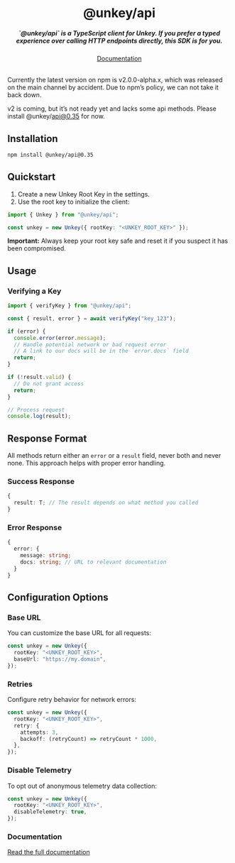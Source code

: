 <div align="center">
    <h1 align="center">@unkey/api</h1>
    <h5>`@unkey/api` is a TypeScript client for Unkey. If you prefer a typed experience over calling HTTP endpoints directly, this SDK is for you.</h5>
</div>



<div align="center">
  <a href="https://www.unkey.com/docs/libraries/ts/sdk/overview">Documentation</a>
</div>
<br/>


Currently the latest version on npm is v2.0.0-alpha.x, which was released on the main channel by accident. Due to npm’s policy, we can not take it back down.

v2 is coming, but it’s not ready yet and lacks some api methods. Please install @unkey/api@0.35 for now.

## Installation

```bash
npm install @unkey/api@0.35
```

## Quickstart

1.  Create a new Unkey Root Key in the settings.
2.  Use the root key to initialize the client:

```ts
import { Unkey } from "@unkey/api";

const unkey = new Unkey({ rootKey: "<UNKEY_ROOT_KEY>" });
```

**Important:** Always keep your root key safe and reset it if you suspect it has been compromised.

## Usage

### Verifying a Key

```ts
import { verifyKey } from "@unkey/api";

const { result, error } = await verifyKey("key_123");

if (error) {
  console.error(error.message);
  // Handle potential network or bad request error
  // A link to our docs will be in the `error.docs` field
  return;
}

if (!result.valid) {
  // Do not grant access
  return;
}

// Process request
console.log(result);
```

## Response Format

All methods return either an `error` or a `result` field, never both and never none. This approach helps with proper error handling.

### Success Response

```ts
{
  result: T; // The result depends on what method you called
}
```

### Error Response

```ts
{
  error: {
    message: string;
    docs: string; // URL to relevant documentation
  }
}
```

## Configuration Options

### Base URL

You can customize the base URL for all requests:

```ts
const unkey = new Unkey({
  rootKey: "<UNKEY_ROOT_KEY>",
  baseUrl: "https://my.domain",
});
```

### Retries

Configure retry behavior for network errors:

```ts
const unkey = new Unkey({
  rootKey: "<UNKEY_ROOT_KEY>",
  retry: {
    attempts: 3,
    backoff: (retryCount) => retryCount * 1000,
  },
});
```

### Disable Telemetry

To opt out of anonymous telemetry data collection:

```ts
const unkey = new Unkey({
  rootKey: "<UNKEY_ROOT_KEY>",
  disableTelemetry: true,
});
```

### Documentation

[Read the full documentation](https://www.unkey.com/docs/libraries/ts/sdk/overview)

